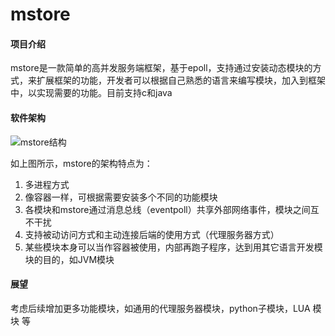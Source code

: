 # mstore

#### 项目介绍
mstore是一款简单的高并发服务端框架，基于epoll，支持通过安装动态模块的方式，来扩展框架的功能，开发者可以根据自己熟悉的语言来编写模块，加入到框架中，以实现需要的功能。目前支持c和java


#### 软件架构


![mstore结构](https://images.gitee.com/uploads/images/2018/1114/171314_98dfb08a_1516839.png "mstore_structure.png")


如上图所示，mstore的架构特点为：

1. 多进程方式
2. 像容器一样，可根据需要安装多个不同的功能模块
3. 各模块和mstore通过消息总线（eventpoll）共享外部网络事件，模块之间互不干扰
4. 支持被动访问方式和主动连接后端的使用方式（代理服务器方式）
5. 某些模块本身可以当作容器被使用，内部再跑子程序，达到用其它语言开发模块的目的，如JVM模块


#### 展望
考虑后续增加更多功能模块，如通用的代理服务器模块，python子模块，LUA 模块 等

